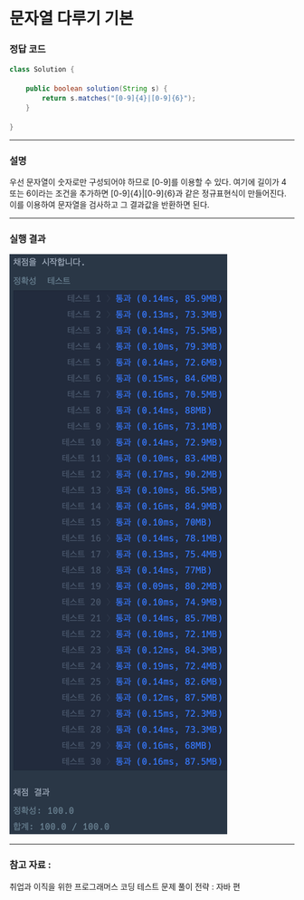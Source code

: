 # 문자열 다루기 기본

### 정답 코드

```java
class Solution {

    public boolean solution(String s) {
        return s.matches("[0-9]{4}|[0-9]{6}");
    }

}
```

---

### 설명
우선 문자열이 숫자로만 구성되어야 하므로 [0-9]를 이용할 수 있다.
여기에 길이가 4 또는 6이라는 조건을 추가하면 [0-9]{4}|[0-9]{6}과 같은 정규표현식이 만들어진다.
이를 이용하여 문자열을 검사하고 그 결과값을 반환하면 된다.

---

### 실행 결과
![img.png](img.png)

---

### 참고 자료 :
취업과 이직을 위한 프로그래머스 코딩 테스트 문제 풀이 전략 : 자바 편
